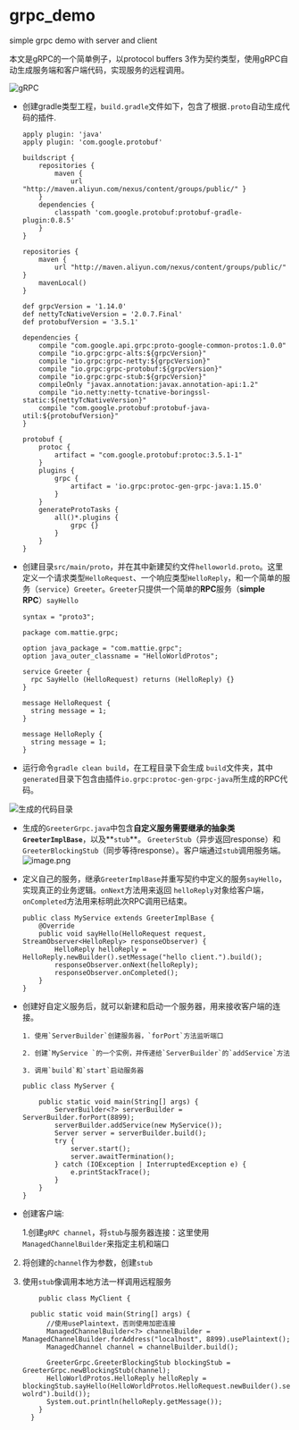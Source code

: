 # grpc_demo
simple grpc demo with server and client


本文是gRPC的一个简单例子，以protocol buffers 3作为契约类型，使用gRPC自动生成服务端和客户端代码，实现服务的远程调用。


![gRPC](https://upload-images.jianshu.io/upload_images/420187-7a286fddf39d7a56.png?imageMogr2/auto-orient/strip%7CimageView2/2/w/1240)


- 创建gradle类型工程，`build.gradle`文件如下，包含了根据`.proto`自动生成代码的插件.

      apply plugin: 'java'
      apply plugin: 'com.google.protobuf'

      buildscript {
          repositories {
              maven {
                  url "http://maven.aliyun.com/nexus/content/groups/public/" }
          }
          dependencies {
              classpath 'com.google.protobuf:protobuf-gradle-plugin:0.8.5'
          }
      }

      repositories {
          maven {
              url "http://maven.aliyun.com/nexus/content/groups/public/" }
          mavenLocal()
      }

      def grpcVersion = '1.14.0'
      def nettyTcNativeVersion = '2.0.7.Final'
      def protobufVersion = '3.5.1'

      dependencies {
          compile "com.google.api.grpc:proto-google-common-protos:1.0.0"
          compile "io.grpc:grpc-alts:${grpcVersion}"
          compile "io.grpc:grpc-netty:${grpcVersion}"
          compile "io.grpc:grpc-protobuf:${grpcVersion}"
          compile "io.grpc:grpc-stub:${grpcVersion}"
          compileOnly "javax.annotation:javax.annotation-api:1.2"
          compile "io.netty:netty-tcnative-boringssl-static:${nettyTcNativeVersion}"
          compile "com.google.protobuf:protobuf-java-util:${protobufVersion}"
      }

      protobuf {
          protoc {
              artifact = "com.google.protobuf:protoc:3.5.1-1"
          }
          plugins {
              grpc {
                  artifact = 'io.grpc:protoc-gen-grpc-java:1.15.0'
              }
          }
          generateProtoTasks {
              all()*.plugins {
                  grpc {}
              }
          }
      }

- 创建目录`src/main/proto`，并在其中新建契约文件`helloworld.proto`。这里定义一个请求类型`HelloRequest`、一个响应类型`HelloReply`，和一个简单的服务（`service`）`Greeter`。`Greeter`只提供一个简单的**RPC**服务（**simple RPC**）`sayHello`

      syntax = "proto3";

      package com.mattie.grpc;

      option java_package = "com.mattie.grpc";
      option java_outer_classname = "HelloWorldProtos";

      service Greeter {
        rpc SayHello (HelloRequest) returns (HelloReply) {}
      }

      message HelloRequest {
        string message = 1;
      }

      message HelloReply {
        string message = 1;
      }



- 运行命令`gradle clean build`，在工程目录下会生成 `build`文件夹，其中`generated`目录下包含由插件`io.grpc:protoc-gen-grpc-java`所生成的RPC代码。

![生成的代码目录](https://upload-images.jianshu.io/upload_images/420187-c403ca338e0bf3b7.png?imageMogr2/auto-orient/strip%7CimageView2/2/w/1240)

- 生成的`GreeterGrpc.java`中包含**自定义服务需要继承的抽象类`GreeterImplBase`**，以及**`stub`**。
`GreeterStub`（异步返回response）和`GreeterBlockingStub`（同步等待response）。客户端通过`stub`调用服务端。
![image.png](https://upload-images.jianshu.io/upload_images/420187-9253fa25663837a2.png?imageMogr2/auto-orient/strip%7CimageView2/2/w/1240)

- 定义自己的服务，继承`GreeterImplBase`并重写契约中定义的服务`sayHello`，实现真正的业务逻辑。`onNext`方法用来返回 `helloReply`对象给客户端，`onCompleted`方法用来标明此次RPC调用已结束。

      public class MyService extends GreeterImplBase {
          @Override
          public void sayHello(HelloRequest request, StreamObserver<HelloReply> responseObserver) {
              HelloReply helloReply = HelloReply.newBuilder().setMessage("hello client.").build();
              responseObserver.onNext(helloReply);
              responseObserver.onCompleted();
          }
      }

- 创建好自定义服务后，就可以新建和启动一个服务器，用来接收客户端的连接。

      1. 使用`ServerBuilder`创建服务器，`forPort`方法监听端口
      
      2. 创建`MyService `的一个实例，并传递给`ServerBuilder`的`addService`方法
      
      3. 调用`build`和`start`启动服务器

      public class MyServer {

          public static void main(String[] args) {
              ServerBuilder<?> serverBuilder = ServerBuilder.forPort(8899);
              serverBuilder.addService(new MyService());
              Server server = serverBuilder.build();
              try {
                  server.start();
                  server.awaitTermination();
              } catch (IOException | InterruptedException e) {
                  e.printStackTrace();
              }
          }
      }

- 创建客户端:

  1.创建`gRPC channel`，将`stub`与服务器连接：这里使用`ManagedChannelBuilder`来指定主机和端口
  
 2. 将创建的`channel`作为参数，创建`stub`
  
 3. 使用`stub`像调用本地方法一样调用远程服务

            public class MyClient {

          public static void main(String[] args) {
              //使用usePlaintext，否则使用加密连接
              ManagedChannelBuilder<?> channelBuilder = ManagedChannelBuilder.forAddress("localhost", 8899).usePlaintext();
              ManagedChannel channel = channelBuilder.build();

              GreeterGrpc.GreeterBlockingStub blockingStub = GreeterGrpc.newBlockingStub(channel);
              HelloWorldProtos.HelloReply helloReply = blockingStub.sayHello(HelloWorldProtos.HelloRequest.newBuilder().setMessage("hello wolrd").build());
              System.out.println(helloReply.getMessage());
            }
          }







  
